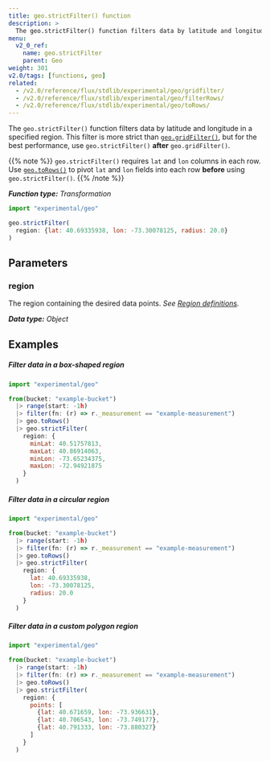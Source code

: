 ```yaml
---
title: geo.strictFilter() function
description: >
  The geo.strictFilter() function filters data by latitude and longitude.
menu:
  v2_0_ref:
    name: geo.strictFilter
    parent: Geo
weight: 301
v2.0/tags: [functions, geo]
related:
  - /v2.0/reference/flux/stdlib/experimental/geo/gridfilter/
  - /v2.0/reference/flux/stdlib/experimental/geo/filterRows/
  - /v2.0/reference/flux/stdlib/experimental/geo/toRows/
---
```


The `geo.strictFilter()` function filters data by latitude and longitude in a specified region.
This filter is more strict than [`geo.gridFilter()`](/v2.0/reference/flux/stdlib/experimental/geo/gridfilter/),
but for the best performance, use `geo.strictFilter()` **after** `geo.gridFilter()`.

{{% note %}}
`geo.strictFilter()` requires `lat` and `lon` columns in each row.
Use [`geo.toRows()`](/v2.0/reference/flux/stdlib/experimental/geo/gridfilter/)
to pivot `lat` and `lon` fields into each row **before** using `geo.strictFilter()`.
{{% /note %}}

_**Function type:** Transformation_

```js
import "experimental/geo"

geo.strictFilter(
  region: {lat: 40.69335938, lon: -73.30078125, radius: 20.0}
)
```

## Parameters

### region
The region containing the desired data points.
_See [Region definitions](/v2.0/reference/flux/stdlib/experimental/geo/#region-definitions)._

_**Data type:** Object_

## Examples

##### Filter data in a box-shaped region
```js
import "experimental/geo"

from(bucket: "example-bucket")
  |> range(start: -1h)
  |> filter(fn: (r) => r._measurement == "example-measurement")
  |> geo.toRows()
  |> geo.strictFilter(
    region: {
      minLat: 40.51757813,
      maxLat: 40.86914063,
      minLon: -73.65234375,
      maxLon: -72.94921875
    }
  )
```

##### Filter data in a circular region
```js
import "experimental/geo"

from(bucket: "example-bucket")
  |> range(start: -1h)
  |> filter(fn: (r) => r._measurement == "example-measurement")
  |> geo.toRows()
  |> geo.strictFilter(
    region: {
      lat: 40.69335938,
      lon: -73.30078125,
      radius: 20.0
    }
  )
```

##### Filter data in a custom polygon region
```js
import "experimental/geo"

from(bucket: "example-bucket")
  |> range(start: -1h)
  |> filter(fn: (r) => r._measurement == "example-measurement")
  |> geo.toRows()
  |> geo.strictFilter(
    region: {
      points: [
        {lat: 40.671659, lon: -73.936631},
        {lat: 40.706543, lon: -73.749177},
        {lat: 40.791333, lon: -73.880327}
      ]
    }
  )
```
